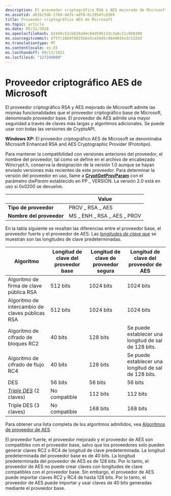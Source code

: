 ```yaml
---
description: El proveedor criptográfico RSA y AES mejorado de Microsoft admite las mismas funcionalidades que el proveedor criptográfico base de Microsoft, denominado proveedor base.
ms.assetid: a01bc5db-17b9-44fe-adf8-0c2954fcd369
title: Proveedor criptográfico AES de Microsoft
ms.topic: article
ms.date: 05/31/2018
ms.openlocfilehash: b2449c53cb828a94c8dd596133c3a8c21c9b0388
ms.sourcegitcommit: d75fc10b9f0825bbe5ce5045c90d4045e3c53243
ms.translationtype: MT
ms.contentlocale: es-ES
ms.lasthandoff: 09/13/2021
ms.locfileid: "127244089"
---
```

# <a name="microsoft-aes-cryptographic-provider"></a>Proveedor criptográfico AES de Microsoft

El proveedor criptográfico RSA y AES mejorado de Microsoft admite las mismas funcionalidades que el proveedor criptográfico base de Microsoft, denominado proveedor base. El proveedor de AES admite una mayor seguridad a través de claves más largas y algoritmos adicionales. Se puede usar con todas las versiones de CryptoAPI.

**Windows XP:** El proveedor criptográfico AES de Microsoft se denominaba Microsoft Enhanced RSA and AES Cryptographic Provider (Prototipo).

Para mantener la compatibilidad con versiones anteriores del proveedor, el nombre del proveedor, tal como se define en el archivo de encabezado Wincrypt.h, conserva la designación de la versión 1.0 aunque se hayan enviado versiones más recientes de este proveedor. Para determinar la versión del proveedor en uso, llame a [**CryptGetProvParam**](/windows/desktop/api/Wincrypt/nf-wincrypt-cryptgetprovparam) con el parámetro *dwParam* establecido en PP \_ VERSION. La versión 2.0 está en uso si 0x0200 se devuelve.

|                   | Value                    |
|-------------------|--------------------------|
| **Tipo de proveedor** | PROV \_ RSA \_ AES           |
| **Nombre del proveedor** | MS \_ ENH \_ RSA \_ AES \_ PROV  |



 

En la tabla siguiente se resaltan las diferencias entre el proveedor base, el proveedor fuerte y el proveedor de AES. Las [*longitudes de clave que*](../secgloss/k-gly.md) se muestran son las longitudes de clave predeterminadas.



| Algoritmo                                                                                | Longitud de clave del proveedor base | Longitud de clave de proveedor segura | Longitud de clave del proveedor de AES                     |
|------------------------------------------------------------------------------------------|--------------------------|----------------------------|---------------------------------------------|
| Algoritmo de firma de clave pública RSA                                                       | 512 bits                 | 1024 bits                 | 1024 bits                                  |
| Algoritmo de intercambio de claves públicas RSA                                                        | 512 bits                 | 1024 bits                 | 1024 bits                                  |
| Algoritmo de cifrado de bloques RC2                                                           | 40 bits                  | 128 bits                   | Se puede establecer una longitud de sal de 128 bits.<br/> |
| Algoritmo de cifrado de flujo RC4                                                          | 40 bits                  | 128 bits                   | Se puede establecer una longitud de sal de 128 bits.<br/> |
| DES                                                                                      | 56 bits                  | 56 bits                    | 56 bits                                     |
| [*Triple DES*](../secgloss/t-gly.md) (2 claves) | No compatible            | 112 bits                   | 112 bits                                    |
| Triple DES (3 claves)                                                                       | No compatible            | 168 bits                   | 168 bits                                    |



 

Para obtener una lista completa de los algoritmos admitidos, vea [Algoritmos de proveedor de AES](aes-provider-algorithms.md).

El proveedor fuerte, el proveedor mejorado y el proveedor de AES son compatibles con el proveedor base, salvo que los proveedores solo pueden generar claves RC2 o RC4 de longitud de clave predeterminada. La longitud predeterminada del proveedor base es de 40 bits. La longitud predeterminada del proveedor de AES es de 128 bits. Por lo tanto, el proveedor de AES no puede crear claves con longitudes de clave compatibles con el proveedor base. Sin embargo, el proveedor de AES puede importar claves RC2 y RC4 de hasta 128 bits. Por lo tanto, el proveedor de AES puede importar y usar claves de 40 bits generadas mediante el proveedor base.

 

 
